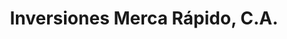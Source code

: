 ---
title: "Inversiones Merca Rápido, C.A."
url: /ciudad-guayana-puerto-ordaz/inversiones-merca-rapido-c-a/
shop: Lebensmittel
---